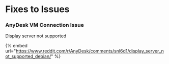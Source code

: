 # Fixes to Issues

### AnyDesk VM Connection Issue

Display server not supported

{% embed url="https://www.reddit.com/r/AnyDesk/comments/snl6d1/display_server_not_supported_debian/" %}

